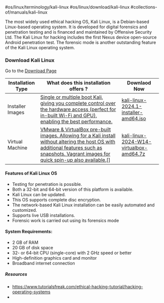 #os/linux/terminology/kali-linux
#os/linux/download/kali-linux
#collections-of/manuals/kali-linux


The most widely used ethical hacking OS, Kali Linux, is a Debian-based Linux-based operating system. It is developed for digital forensics and penetration testing and is financed and maintained by Offensive Security Ltd. The Kali Linux for hacking includes the first Nexus device open-source Android penetration test. The forensic mode is another outstanding feature of the Kali Linux operating system.

### Download Kali Linux 
Go to the [Download Page](https://www.kali.org/get-kali/#kali-platforms)

| Installation Type | What does this installation offers ?                                                                                                                                                                                                                  | Downlaod Now                                                                                                            |
| ----------------- | ----------------------------------------------------------------------------------------------------------------------------------------------------------------------------------------------------------------------------------------------------- | ----------------------------------------------------------------------------------------------------------------------- |
| Installer Images  | [Single or multiple boot Kali, giving you complete control over the hardware access (perfect for in-built Wi-Fi and GPU), enabling the best performance.](https://www.kali.org/get-kali/#kali-installer-images)                                       | [kali-linux-2024.1-installer-amd64.iso](https://cdimage.kali.org/kali-2024.1/kali-linux-2024.1-installer-amd64.iso)     |
| Virtual Machine   | [VMware & VirtualBox pre-built images. Allowing for a Kali install without altering the host OS with additional features such as snapshots. Vagrant images for quick spin-up also available.](https://www.kali.org/get-kali/#kali-virtual-machines)[] | [kali-linux-2024-W14-virtualbox-amd64.7z](https://cdimage.kali.org/kali-weekly/kali-linux-2024-W14-virtualbox-amd64.7z) |



#### Features of Kali Linux OS
- Testing for penetration is possible. 
- Both a 32-bit and 64-bit version of this platform is available. 
- Kali Linux can be updated. 
- This OS supports complete disc encryption. 
- The network-based Kali Linux installation can be easily automated and customized. 
- Supports live USB installations.  
- Forensic work is carried out using its forensics mode

#### System Requirements:
- 2 GB of RAM 
- 20 GB of disk space 
- 32- or 64-bit CPU (single-core) with 2 GHz speed or better 
- High-definition graphics card and monitor 
- Broadband internet connection


##### Resources
- https://www.tutorialsfreak.com/ethical-hacking-tutorial/hacking-operating-systems
- 